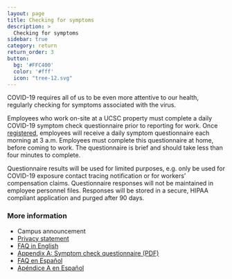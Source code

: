 ```yaml
---
layout: page
title: Checking for symptoms
description: >
  Checking for symptoms
sidebar: true
category: return
return_order: 3
button:
  bg: '#FFC400'
  color: '#fff'
  icon: "tree-12.svg"
---
```


COVID-19 requires all of us to be even more attentive to our health, regularly checking for symptoms associated with the virus.

Employees who work on-site at a UCSC property must complete a daily COVID-19 symptom check questionnaire prior to reporting for work. Once [registered](https://ucsantacruz.co1.qualtrics.com/jfe/form/SV_007UYZZnkIAUmkR), employees will receive a daily symptom questionnaire each morning at 3 a.m. Employees must complete this questionnaire at home, before coming to work. The questionnaire is brief and should take less than four minutes to complete.

Questionnaire results will be used for limited purposes, e.g. only be used for COVID-19 exposure contact tracing notification or for workers’ compensation claims. Questionnaire responses will not be maintained in employee personnel files. Responses will be stored in a secure, HIPAA compliant application and purged after 90 days.

### More information
* Campus announcement
* [Privacy statement](https://www.ucsc.edu/coronavirus/symptom-check-privacy-policy.html)
* [FAQ in English](https://www.ucsc.edu/coronavirus/symptom-check-faq.html)
* [Appendix A: Symptom check questionnaire (PDF)](https://www.ucsc.edu/coronavirus/assets/symptom-check.pdf)
* [FAQ en Español](https://www.ucsc.edu/coronavirus/symptom-check-faq-esp.html)
* [Apéndice A en Español](https://www.ucsc.edu/coronavirus/assets/symptom-check-esp.pdf)




